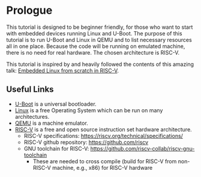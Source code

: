 # Prologue

This tutorial is designed to be beginner friendly, for those who want to start with embedded devices running Linux and U-Boot. The purpose of this tutorial is to run U-Boot and Linux in QEMU and to list necessary resources all in one place. Because the code will be running on emulated machine, there is no need for real hardware. The chosen architecture is RISC-V.

This tutorial is inspired by and heavily followed the contents of this amazing talk: [Embedded Linux from scratch in RISC-V](https://mirror.cyberbits.eu/fosdem/2021/D.embedded/linux_from_scratch_on_risc_v.webm).

## Useful Links

- [U-Boot](https://www.denx.de/wiki/U-Boot) is a universal bootloader.
- [Linux](https://www.linux.org/) is a free Operating System which can be run on many architectures.
- [QEMU](https://www.qemu.org/) is a machine emulator.
- [RISC-V](https://riscv.org/) is a free and open source instruction set hardware architecture.
  - RISC-V specifications: https://riscv.org/technical/specifications/
  - RISC-V github repository: https://github.com/riscv
  - GNU toolchain for RISC-V: https://github.com/riscv-collab/riscv-gnu-toolchain
    - These are needed to cross compile (build for RISC-V from non-RISC-V machine, e.g., x86) for RISC-V hardware


